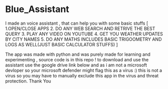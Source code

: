 # Blue_Assistant
I made an voice assistant , that can help you with some basic stuffs
[ 1.OPEN/CLOSE APPS
 2. DO ANY WEB SEARCH AND RETRIVE THE BEST QUERY
 3. PLAY ANY VIDEO ON YOUTUBE
4. GET YOU WEATHER UPDATES BY CITY NAMES
5. DO ANY MATHS INCLUDES BASIC TRIGOOMETRY AND LOGS AS WELL(JUST BASIC CALCULATOR STUFFS) ]

The app was made with python and was purely made for learning and experimenting , source code is in this repo !
to download and use the assistant use the google drive link below and as i am not a microsoft devloper so your microsoft defender might flag this as a virus :) this is not a virus so you may have to manually exclude this app in the virus and threat protection. Thank You 


